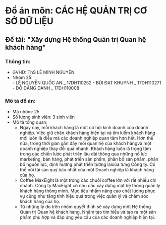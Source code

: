 # Đồ án môn: CÁC HỆ QUẢN TRỊ CƠ SỞ DỮ LIỆU 

## Đề tài: "Xây dựng Hệ thống Quản trị Quan hệ khách hàng"

### Thông tin:
- GVHD: ThS LÊ MINH NGUYỆN
- Nhóm 25:  
            - LÊ NGUYỄN QUỐC AN _ 17DH110252
            - BÙI ĐẠT KHUYNH    _ 17DH110271 
            - ĐỖ ĐĂNG DANH      _ 17DH110008

### Mô tả đồ án:
- Mã nhóm: 25
- Số lượng sinh viên: 3 sinh viên
- Mô tả tổng quan:
     - Ngày nay, mỗi khách hàng là một cơ hội kinh doanh của doanh nghiệp. Việc giữ chân khách hàng hiện tại và tìm kiếm khách hàng mới luôn là điều mà các doanh nghiệp quan tâm hơn hết. Hơn thế nữa, trong thời gian gần đây mối quan hệ của khách hàngvà một doanh nghiệp thay đổi quá nhanh. Khách hàng luôn là trọng tâm trong các chiến lược phát triển lâu dài thông qua những nổ lực marketing, bán hàng, phát triển sản phẩm, phân bố sản phẩm, phân bổ nguồn lực, định hướng phát triển tương laicủa từng Công ty. Có thể nói tài sản quý báu nhất của một Doanh nghiệp là khách hàng của họ. 
     - Coffee MaxEight là một trong các chuỗi coffee lớn với rất nhiều chi nhánh. Công ty MaxEight có nhu cầu xây dựng một hệ thống quản lý khách hàng thông minh. Mục tiêu nhầm nâng cao chất lượng phục vụ cũng như tăng tính hiệu quả trong việc quản lý và châm sóc khách hàng của họ.
     - Từ những lý do trên nhóm quyết định sẽ xây dựng một Hệ thống Quản trị Quan hệ khách hàng. Nhằm tạo tìm hiểu và tạo ra một sản phẩm phù hợp và đáp ứng yêu cầu của các doanh nghiệp hiện tại.
